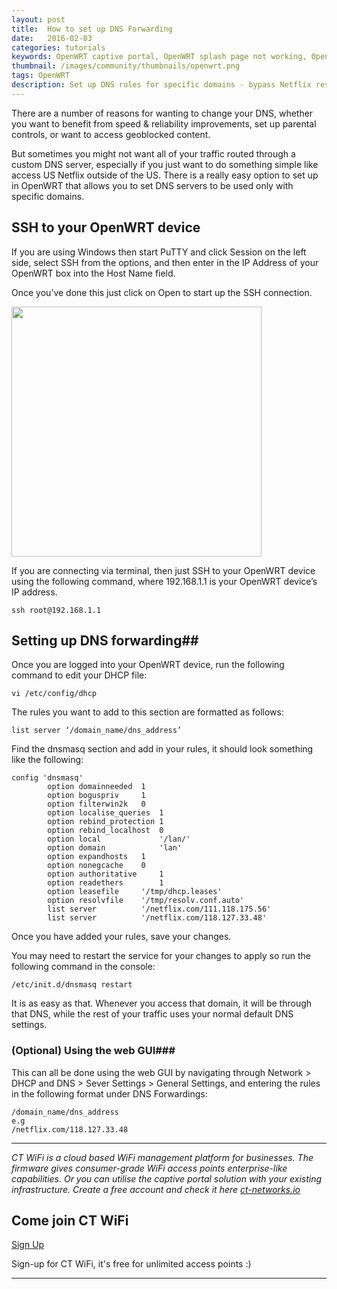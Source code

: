 ```yaml
---
layout: post
title:  How to set up DNS Forwarding
date:   2016-02-03
categories: tutorials
keywords: OpenWRT captive portal, OpenWRT splash page not working, OpenWRT splash page template, OpenWRT splash page free, OpenWRT splash page html, OpenWRT splash page hosting, OpenMesh captive portal, OpenMesh splash page not working, OpenMesh splash page template, OpenMesh splash page free, OpenMesh splash page html, OpenMesh splash page hosting, DD-WRT
thumbnail: /images/community/thumbnails/openwrt.png
tags: OpenWRT
description: Set up DNS rules for specific domains - bypass Netflix restrictions!
---
```


There are a number of reasons for wanting to change your DNS, whether you want to benefit from speed & reliability improvements, set up parental controls, or want to access geoblocked content.

But sometimes you might not want all of your traffic routed through a custom DNS server, especially if you just want to do something simple like access US Netflix outside of the US. There is a really easy option to set up in OpenWRT that allows you to set DNS servers to be used only with specific domains.

## SSH to your OpenWRT device

If you are using Windows then start PuTTY and click Session on the left side, select SSH from the options, and then enter in the IP Address of your OpenWRT box into the Host Name field. 

Once you’ve done this just click on Open to start up the SSH connection.

<div class="mdl-typography--text-center">
  <img src="/images/community/tutorials/openwrt/puttyconfig.png" width="400px">
</div>

If you are connecting via terminal, then just SSH to your OpenWRT device using the following command, where 192.168.1.1 is your OpenWRT device’s IP address.

`ssh root@192.168.1.1`

## Setting up DNS forwarding##

Once you are logged into your OpenWRT device, run the following command to edit your DHCP file:

`vi /etc/config/dhcp`

The rules you want to add to this section are formatted as follows:

`list server ‘/domain_name/dns_address’`

Find the dnsmasq section and add in your rules, it should look something like the following:

    config 'dnsmasq'
            option domainneeded	 1
            option boguspriv	 1
            option filterwin2k	 0
            option localise_queries  1
            option rebind_protection 1
            option rebind_localhost  0
            option local        	 '/lan/'
            option domain	         'lan'
            option expandhosts	 1
            option nonegcache	 0
            option authoritative	 1
            option readethers        1
            option leasefile	 '/tmp/dhcp.leases'
            option resolvfile	 '/tmp/resolv.conf.auto'
            list server          '/netflix.com/111.118.175.56'
            list server          '/netflix.com/118.127.33.48'

Once you have added your rules, save your changes.

You may need to restart the service for your changes to apply so run the following command in the console:

`/etc/init.d/dnsmasq restart`

It is as easy as that. Whenever you access that domain, it will be through that DNS, while the rest of your traffic uses your normal default DNS settings.

### (Optional) Using the web GUI###
This can all be done using the web GUI by navigating through Network > DHCP and DNS > Sever Settings > General Settings, and entering the rules in the following format under DNS Forwardings:

    /domain_name/dns_address
    e.g
    /netflix.com/118.127.33.48

<hr>

*CT WiFi is a cloud based WiFi management platform for businesses. The firmware gives consumer-grade WiFi access points enterprise-like capabilities. Or you can utilise the captive portal solution with your existing infrastructure. Create a free account and check it here <a href="https://ct-networks.io">ct-networks.io</a>*


<div class="mdl-typography--text-center">

<h2>Come join CT WiFi</h2>

<a href="/sign-up" class="button success dst">Sign Up</a><br>

<p>Sign-up for CT WiFi, it's free for unlimited access points :)</p>

<hr>

</div>

